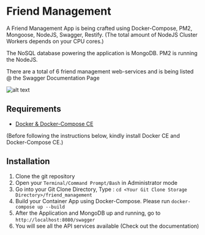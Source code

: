 # Friend Management

A Friend Management App is being crafted using Docker-Compose, PM2, Mongoose, NodeJS, Swagger, Restify. 
(The total amount of NodeJS Cluster Workers depends on your CPU cores.)

The NoSQL database powering the application is MongoDB. PM2 is running the NodeJS.

There are a total of 6 friend management web-services and is being listed @ the Swagger Documentation Page

![alt text](http://snappyimages.nextwavesrl.netdna-cdn.com/img/77099cf5bd6cf2af25fcbd234d56418e.png)

## Requirements

- [Docker & Docker-Compose CE](https://www.docker.com/)

(Before following the instructions below, kindly install Docker CE and Docker-Compose CE.)

## Installation

1. Clone the git repository  
2. Open your `Terminal/Command Prompt/Bash` in Administrator mode
3. Go into your Git Clone Directory, Type : `cd <Your Git Clone Storage Directory>/friend_management`
3. Build your Container App using Docker-Compose. Please run `docker-compose up --build`
4. After the Application and MongoDB up and running, go to  `http://localhost:8080/swagger`
5. You will see all the API services available (Check out the documentation)
